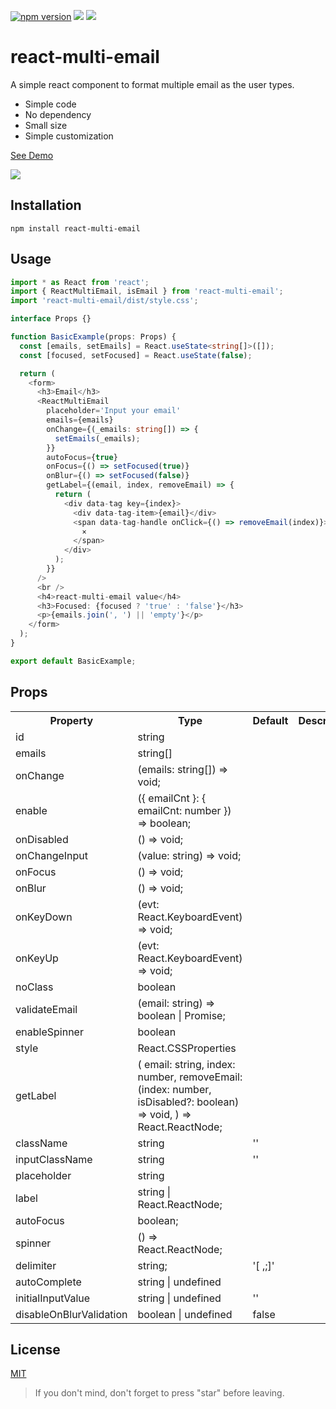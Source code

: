 [![npm version](https://badge.fury.io/js/react-multi-email.svg)](https://badge.fury.io/js/react-multi-email)
[![](https://img.shields.io/npm/dm/react-multi-email.svg)](https://www.npmjs.com/package/react-multi-email)
[![](https://github.com/axisj/react-multi-email/actions/workflows/npm-test.yml/badge.svg)](https://github.com/axisj/react-multi-email/actions/workflows)

# react-multi-email

A simple react component to format multiple email as the user types.

- Simple code
- No dependency
- Small size
- Simple customization

[See Demo](https://codesandbox.io/s/jpvjk8m5o9)

<img src="https://cdn.rawgit.com/axui/react-multi-email/c3098f94/react-multi-email.gif" />

## Installation

```shell-script
npm install react-multi-email
```

## Usage

```typescript jsx
import * as React from 'react';
import { ReactMultiEmail, isEmail } from 'react-multi-email';
import 'react-multi-email/dist/style.css';

interface Props {}

function BasicExample(props: Props) {
  const [emails, setEmails] = React.useState<string[]>([]);
  const [focused, setFocused] = React.useState(false);

  return (
    <form>
      <h3>Email</h3>
      <ReactMultiEmail
        placeholder='Input your email'
        emails={emails}
        onChange={(_emails: string[]) => {
          setEmails(_emails);
        }}
        autoFocus={true}
        onFocus={() => setFocused(true)}
        onBlur={() => setFocused(false)}
        getLabel={(email, index, removeEmail) => {
          return (
            <div data-tag key={index}>
              <div data-tag-item>{email}</div>
              <span data-tag-handle onClick={() => removeEmail(index)}>
                ×
              </span>
            </div>
          );
        }}
      />
      <br />
      <h4>react-multi-email value</h4>
      <h3>Focused: {focused ? 'true' : 'false'}</h3>
      <p>{emails.join(', ') || 'empty'}</p>
    </form>
  );
}

export default BasicExample;
```

## Props

<table>
  <tr>
    <th>Property</th>
    <th>Type</th>
    <th>Default</th>
    <th>Description</th>
  </tr>
  <tr>
    <td>id</td>
    <td>string</td>
    <td></td>
    <td></td>
  </tr>
  <tr>
    <td>emails</td>
    <td>string[]</td>
    <td></td>
    <td></td>
  </tr>
  <tr>
    <td>onChange</td>
    <td>(emails: string[]) => void;</td>
    <td></td>
    <td></td>
  </tr>
  <tr>
    <td>enable</td>
    <td>({ emailCnt }: { emailCnt: number }) => boolean;</td>
    <td></td>
    <td></td>
  </tr>
  <tr>
    <td>onDisabled</td>
    <td>() => void;</td>
    <td></td>
    <td></td>
  </tr>
  <tr>
    <td>onChangeInput</td>
    <td>(value: string) => void;</td>
    <td></td>
    <td></td>
  </tr>
  
  <tr>
    <td>onFocus</td>
    <td>() => void;</td>
    <td></td>
    <td></td>
  </tr>
  
  <tr>
    <td>onBlur</td>
    <td>() => void;</td>
    <td></td>
    <td></td>
  </tr>
  
  <tr>
    <td>onKeyDown</td>
    <td>(evt: React.KeyboardEvent<HTMLInputElement>) => void;</td>
    <td></td>
    <td></td>
  </tr>
  
  <tr>
    <td>onKeyUp</td>
    <td>(evt: React.KeyboardEvent<HTMLInputElement>) => void;</td>
    <td></td>
    <td></td>
  </tr>
  
  <tr>
    <td>noClass</td>
    <td>boolean</td>
    <td></td>
    <td></td>
  </tr>
  
  <tr>
    <td>validateEmail</td>
    <td>(email: string) => boolean | Promise<boolean>;</td>
    <td></td>
    <td></td>
  </tr>
  
  <tr>
    <td>enableSpinner</td>
    <td>boolean</td>
    <td></td>
    <td></td>
  </tr>
  
  <tr>
    <td>style</td>
    <td>React.CSSProperties</td>
    <td></td>
    <td></td>
  </tr>
  <tr>
    <td>getLabel</td>
    <td>
  (
    email: string,
    index: number,
    removeEmail: (index: number, isDisabled?: boolean) => void,
  ) => React.ReactNode;
    </td>
    <td></td>
    <td></td>
  </tr>
  <tr>
    <td>
    className</td>
    <td>string</td>
    <td>''</td>
    <td></td>
  </tr>
  <tr>
    <td>
    inputClassName</td>
    <td>string</td>
    <td>''</td>
    <td></td>
  </tr>
  <tr>
    <td>
    placeholder</td>
    <td>string</td>
    <td></td>
    <td></td>
  </tr>
  <tr>
    <td>label</td>
    <td>string | React.ReactNode;</td>
    <td></td>
    <td></td>
  </tr>
  <tr>
    <td>
    autoFocus</td>
    <td>boolean;</td>
    <td></td>
    <td></td>
  </tr>
  <tr>
    <td>
    spinner</td>
    <td>() => React.ReactNode;</td>
    <td></td>
    <td></td>
  </tr>
  <tr>
    <td>
    delimiter</td>
    <td>string;</td>
    <td>'[ ,;]'</td>
    <td></td>
  </tr>
  <tr>
    <td>
    autoComplete</td>
    <td>string | undefined</td>
    <td></td>
    <td></td>
  </tr>
  <tr>
    <td>initialInputValue</td>
    <td>string | undefined</td>
    <td>''</td>
    <td></td>
  </tr>
  <tr>
    <td>
    disableOnBlurValidation</td>
    <td>boolean | undefined</td>
    <td>false</td>
    <td></td>
  </tr>
</table>

## License

[MIT](https://opensource.org/licenses/MIT)

> If you don't mind, don't forget to press "star" before leaving.
